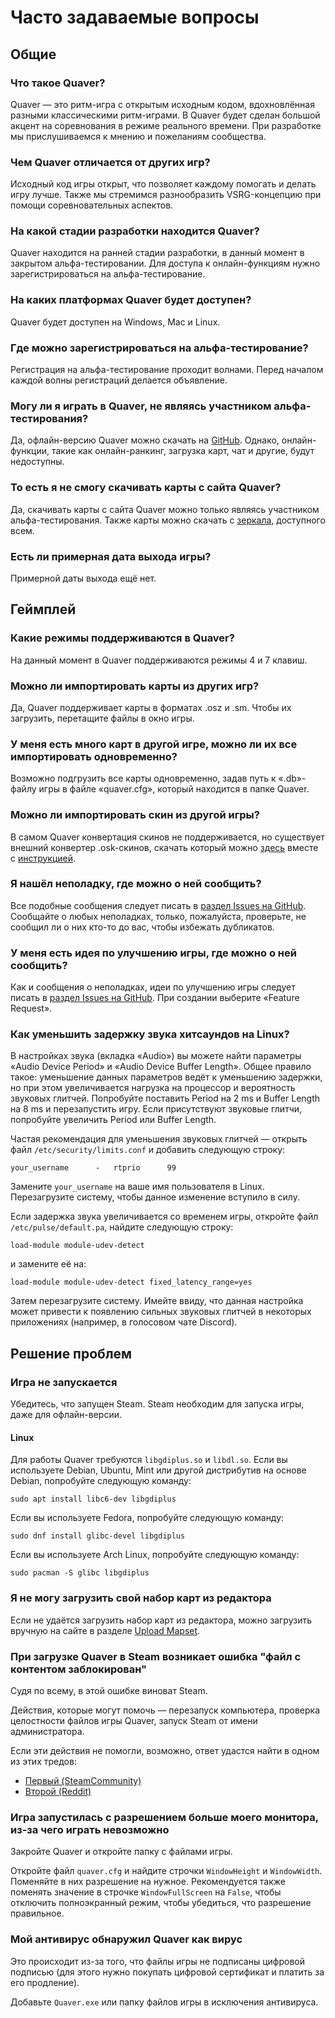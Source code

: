 # Часто задаваемые вопросы

## Общие

### Что такое Quaver?

Quaver — это ритм-игра с открытым исходным кодом, вдохновлённая разными классическими ритм-играми. В Quaver будет сделан большой акцент на соревнования в режиме реального времени. При разработке мы прислушиваемся к мнению и пожеланиям сообщества.

### Чем Quaver отличается от других игр?

Исходный код игры открыт, что позволяет каждому помогать и делать игру лучше. Также мы стремимся разнообразить VSRG-концепцию при помощи соревновательных аспектов.

### На какой стадии разработки находится Quaver?

Quaver находится на ранней стадии разработки, в данный момент в закрытом альфа-тестировании. Для доступа к онлайн-функциям нужно зарегистрироваться на альфа-тестирование.

### На каких платформах Quaver будет доступен?

Quaver будет доступен на Windows, Mac и Linux.

### Где можно зарегистрироваться на альфа-тестирование?

Регистрация на альфа-тестирование проходит волнами. Перед началом каждой волны регистраций делается объявление.

### Могу ли я играть в Quaver, не являясь участником альфа-тестирования?

Да, офлайн-версию Quaver можно скачать на [GitHub](https://github.com/Quaver/Quaver/releases). Однако, онлайн-функции, такие как онлайн-ранкинг, загрузка карт, чат и другие, будут недоступны.

### То есть я не смогу скачивать карты с сайта Quaver?

Да, скачивать карты с сайта Quaver можно только являясь участником альфа-тестирования. Также карты можно скачать с [зеркала](https://rhythmgamers.net/pack/), доступного всем.

### Есть ли примерная дата выхода игры?

Примерной даты выхода ещё нет.

## Геймплей

### Какие режимы поддерживаются в Quaver?

На данный момент в Quaver поддерживаются режимы 4 и 7 клавиш.

### Можно ли импортировать карты из других игр?

Да, Quaver поддерживает карты в форматах .osz и .sm. Чтобы их загрузить, перетащите файлы в окно игры.

### У меня есть много карт в другой игре, можно ли их все импортировать одновременно?

Возможно подгрузить все карты одновременно, задав путь к «.db»-файлу игры в файле «quaver.cfg», который находится в папке Quaver.

### Можно ли импортировать скин из другой игры?

В самом Quaver конвертация скинов не поддерживается, но существует внешний конвертер .osk-скинов, скачать который можно [здесь](https://rhythmgamers.net/QBC/) вместе с [инструкцией](https://www.youtube.com/watch?v=pWeLbx48NVI).

### Я нашёл неполадку, где можно о ней сообщить?

Все подобные сообщения следует писать в [раздел Issues на GitHub](https://github.com/Quaver/Quaver/issues). Сообщайте о любых неполадках, только, пожалуйста, проверьте, не сообщил ли о них кто-то до вас, чтобы избежать дубликатов.

### У меня есть идея по улучшению игры, где можно о ней сообщить?

Как и сообщения о неполадках, идеи по улучшению игры следует писать в [раздел Issues на GitHub](https://github.com/Quaver/Quaver/issues). При создании выберите «Feature Request».

### Как уменьшить задержку звука хитсаундов на Linux?

В настройках звука (вкладка «Audio») вы можете найти параметры «Audio Device Period» и «Audio Device Buffer Length». Общее правило такое: уменьшение данных параметров ведёт к уменьшению задержки, но при этом увеличивается нагрузка на процессор и вероятность звуковых глитчей. Попробуйте поставить Period на 2 ms и Buffer Length на 8 ms и перезапустить игру. Если присутствуют звуковые глитчи, попробуйте увеличить Period или Buffer Length.

Частая рекомендация для уменьшения звуковых глитчей — открыть файл `/etc/security/limits.conf` и добавить следующую строку:
```
your_username      -   rtprio      99
```
Замените `your_username` на ваше имя пользователя в Linux. Перезагрузите систему, чтобы данное изменение вступило в силу.

Если задержка звука увеличивается со временем игры, откройте файл `/etc/pulse/default.pa`, найдите следующую строку:
```
load-module module-udev-detect
```
и замените её на:
```
load-module module-udev-detect fixed_latency_range=yes
```
Затем перезагрузите систему. Имейте ввиду, что данная настройка может привести к появлению сильных звуковых глитчей в некоторых приложениях (например, в голосовом чате Discord).

## Решение проблем

### Игра не запускается

Убедитесь, что запущен Steam. Steam необходим для запуска игры, даже для офлайн-версии.

#### Linux

Для работы Quaver требуются `libgdiplus.so` и `libdl.so`. Если вы используете Debian, Ubuntu, Mint или другой дистрибутив на основе Debian, попробуйте следующую команду:
```shell
sudo apt install libc6-dev libgdiplus
```
Если вы используете Fedora, попробуйте следующую команду:
```shell
sudo dnf install glibc-devel libgdiplus
```
Если вы используете Arch Linux, попробуйте следующую команду:
```shell
sudo pacman -S glibc libgdiplus
```

### Я не могу загрузить свой набор карт из редактора

Если не удаётся загрузить набор карт из редактора, можно загрузить вручную на сайте в разделе [Upload Mapset](https://quavergame.com/upload/mapset/).

### При загрузке Quaver в Steam возникает ошибка "файл с контентом заблокирован"

Судя по всему, в этой ошибке виноват Steam.

Действия, которые могут помочь — перезапуск компьютера, проверка целостности файлов игры Quaver, запуск Steam от имени администратора.

Если эти действия не помогли, возможно, ответ удастся найти в одном из этих тредов:
- [Первый (SteamCommunity)](https://steamcommunity.com/app/346110/discussions/0/333656722964822410/)
- [Второй (Reddit)](https://www.reddit.com/r/Steam/comments/5cnjzf/content_file_locked/)

### Игра запустилась с разрешением больше моего монитора, из-за чего играть невозможно

Закройте Quaver и откройте папку с файлами игры.

Откройте файл `quaver.cfg` и найдите строчки `WindowHeight` и `WindowWidth`. Поменяйте в них разрешение на нужное. Рекомендуется также поменять значение в строчке `WindowFullScreen` на `False`, чтобы отключить полноэкранный режим, чтобы убедиться, что разрешение правильное.

### Мой антивирус обнаружил Quaver как вирус

Это происходит из-за того, что файлы игры не подписаны цифровой подписью (для этого нужно покупать цифровой сертификат и платить за его продление).

Добавьте `Quaver.exe` или папку файлов игры в исключения антивируса.
